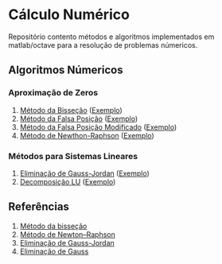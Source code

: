 # Cálculo Numérico

Repositório contento métodos e algoritmos implementados em matlab/octave para a resolução de problemas númericos.

## Algoritmos Númericos
### Aproximação de Zeros
1. [Método da Bisseção](Metodos/bisection_method.m) ([Exemplo](Exemplos/bissec_example.m))
1. [Método da Falsa Posição](Metodos/fp_method.m) ([Exemplo](Exemplos/fp_example.m))
3. [Método da Falsa Posição Modificado](Metodos/fpm_method.m) ([Exemplo](Exemplos/fpm_example.m))
4. [Método de Newthon-Raphson](Metodos/newthon_raphson.m) ([Exemplo](Exemplos/newthon_raphson_example.m))

### Métodos para Sistemas Lineares
1. [Eliminação de Gauss-Jordan](Metodos/Gauss_Jordan.m) ([Exemplo](Exemplos/gauss_jordan_example.m))
2. [Decomposição LU](Metodos/LUdecompose.m) ([Exemplo](Exemplos/LU_example.m))


## Referências
1. [Método da bisseção](https://pt.wikipedia.org/wiki/M%C3%A9todo_da_bisse%C3%A7%C3%A3o)
2. [Método de Newton–Raphson](https://pt.wikipedia.org/wiki/M%C3%A9todo_de_Newton%E2%80%93Raphson)
3. [Eliminação de Gauss-Jordan](https://pt.wikipedia.org/wiki/Elimina%C3%A7%C3%A3o_de_Gauss-Jordan)
4. [Eliminação de Gauss](https://pt.wikipedia.org/wiki/Elimina%C3%A7%C3%A3o_de_Gauss)